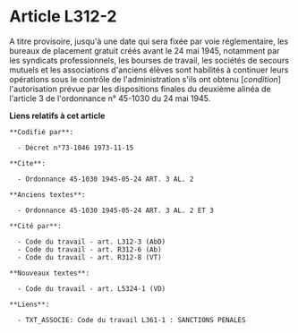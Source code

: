 # Article L312-2

A titre provisoire, jusqu'à une date qui sera fixée par voie réglementaire, les bureaux de placement gratuit créés avant le
24 mai 1945, notamment par les syndicats professionnels, les bourses de travail, les sociétés de secours mutuels et les
associations d'anciens élèves sont habilités à continuer leurs opérations sous le contrôle de l'administration s'ils ont
obtenu [*condition*] l'autorisation prévue par les dispositions finales du deuxième alinéa de l'article 3 de l'ordonnance n°
45-1030 du 24 mai 1945.

**Liens relatifs à cet article**

	**Codifié par**:

	  - Décret n°73-1046 1973-11-15

	**Cite**:

	  - Ordonnance 45-1030 1945-05-24 ART. 3 AL. 2

	**Anciens textes**:

	  - Ordonnance 45-1030 1945-05-24 ART. 3 AL. 2 ET 3

	**Cité par**:

	  - Code du travail - art. L312-3 (AbD)
	  - Code du travail - art. R312-6 (Ab)
	  - Code du travail - art. R312-8 (VT)

	**Nouveaux textes**:

	  - Code du travail - art. L5324-1 (VD)

	**Liens**:

	  - TXT_ASSOCIE: Code du travail L361-1 : SANCTIONS PENALES

